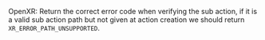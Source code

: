 OpenXR: Return the correct error code when verifying the sub action, if it is
a valid sub action path but not given at action creation we should return
`XR_ERROR_PATH_UNSUPPORTED`.
